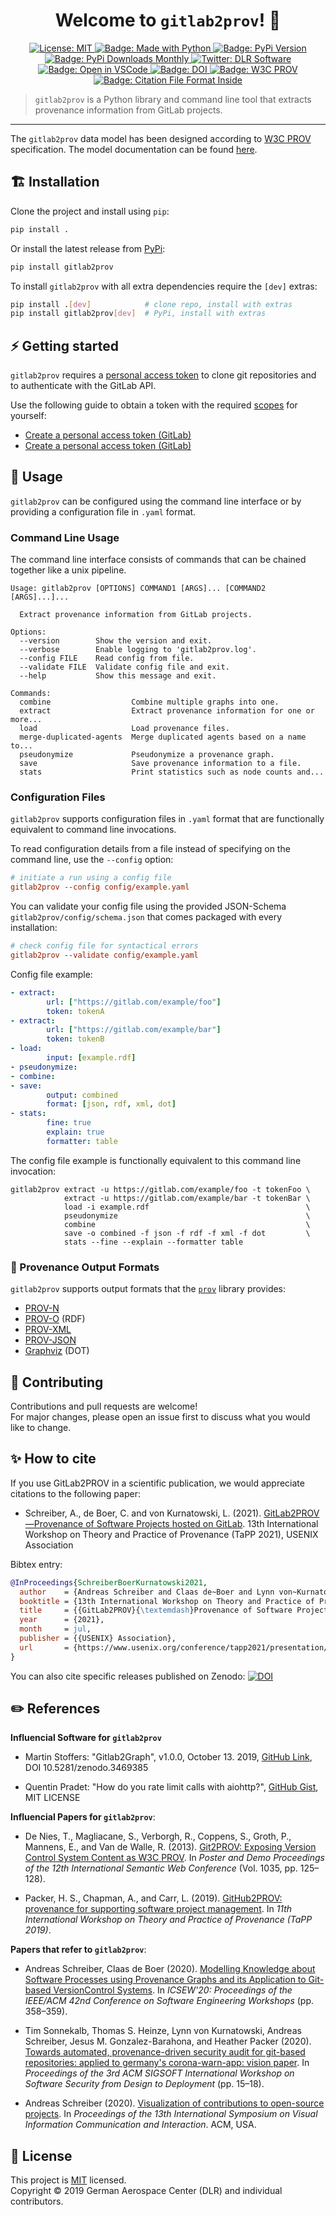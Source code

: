 <h1 align="center">Welcome to <code>gitlab2prov</code>! 👋</h1>
<p align="center">
  <a href="https://github.com/dlr-sc/gitlab2prov/blob/master/LICENSE">
    <img alt="License: MIT" src="https://img.shields.io/badge/license-MIT-yellow.svg" target="_blank" />
  </a>
  <a href="https://img.shields.io/badge/Made%20with-Python-1f425f.svg">
    <img src="https://img.shields.io/badge/Made%20with-Python-1f425f.svg" alt="Badge: Made with Python"/>
  </a>
  <a href="https://pypi.org/project/gitlab2prov/">
    <img src="https://img.shields.io/pypi/v/gitlab2prov" alt="Badge: PyPi Version">
  </a>
  <a href="https://pypistats.org/packages/gitlab2prov">
    <img src="https://img.shields.io/pypi/dm/gitlab2prov" alt="Badge: PyPi Downloads Monthly">
  </a>
  <a href="https://twitter.com/dlr_software">
    <img alt="Twitter: DLR Software" src="https://img.shields.io/twitter/follow/dlr_software.svg?style=social" target="_blank" />
  </a>
  <a href="https://open.vscode.dev/DLR-SC/gitlab2prov">
    <img alt="Badge: Open in VSCode" src="https://img.shields.io/static/v1?logo=visualstudiocode&label=&message=open%20in%20visual%20studio%20code&labelColor=2c2c32&color=007acc&logoColor=007acc" target="_blank" />
  </a>
  <a href="https://zenodo.org/badge/latestdoi/215042878">
    <img alt="Badge: DOI" src="https://zenodo.org/badge/215042878.svg" target="_blank" />
  </a>
  <a href="https://www.w3.org/TR/prov-overview/">
    <img alt="Badge: W3C PROV" src="https://img.shields.io/static/v1?logo=w3c&label=&message=PROV&labelColor=2c2c32&color=007acc&logoColor=007acc?logoWidth=200" target="_blank" />
  </a>
  <a href="https://citation-file-format.github.io/">
    <img alt="Badge: Citation File Format Inside" src="https://img.shields.io/badge/-citable%20software-green" target="_blank" />
  </a>
</p>


> `gitlab2prov` is a Python library and command line tool that extracts provenance information from GitLab projects.

---

The `gitlab2prov` data model has been designed according to [W3C PROV](https://www.w3.org/TR/prov-overview/) specification.
The model documentation can be found [here](https://github.com/DLR-SC/gitlab2prov/tree/master/docs).

## ️🏗️ ️Installation

Clone the project and install using `pip`:
```bash
pip install .
```

Or install the latest release from [PyPi](https://pypi.org/project/gitlab2prov/):
```bash
pip install gitlab2prov
```

To install `gitlab2prov` with all extra dependencies require the `[dev]` extras:
```bash
pip install .[dev]            # clone repo, install with extras
pip install gitlab2prov[dev]  # PyPi, install with extras
```

## ⚡ Getting started

`gitlab2prov` requires a [personal access token](https://docs.gitlab.com/ee/user/profile/personal_access_tokens.html) to clone git repositories and to authenticate with the GitLab API.

Use the following guide to obtain a token with the required [scopes](https://docs.gitlab.com/ee/user/profile/personal_access_tokens.html#personal-access-token-scopes) for yourself:
- [Create a personal access token (GitLab)](./docs/guides/gitlab-token.md)
- [Create a personal access token (GitLab)](./docs/guides/github-token.md)


## 🚀‍ Usage

`gitlab2prov` can be configured using the command line interface or by providing a configuration file in `.yaml` format.

###  Command Line Usage
The command line interface consists of commands that can be chained together like a unix pipeline.

```
Usage: gitlab2prov [OPTIONS] COMMAND1 [ARGS]... [COMMAND2 [ARGS]...]...

  Extract provenance information from GitLab projects.

Options:
  --version        Show the version and exit.
  --verbose        Enable logging to 'gitlab2prov.log'.
  --config FILE    Read config from file.
  --validate FILE  Validate config file and exit.
  --help           Show this message and exit.

Commands:
  combine                  Combine multiple graphs into one.
  extract                  Extract provenance information for one or more...
  load                     Load provenance files.
  merge-duplicated-agents  Merge duplicated agents based on a name to...
  pseudonymize             Pseudonymize a provenance graph.
  save                     Save provenance information to a file.
  stats                    Print statistics such as node counts and...
```

### Configuration Files
`gitlab2prov` supports configuration files in `.yaml` format that are functionally equivalent to command line invocations. 

To read configuration details from a file instead of specifying on the command line, use the `--config` option:
```ini
# initiate a run using a config file
gitlab2prov --config config/example.yaml
```
You can validate your config file using the provided JSON-Schema `gitlab2prov/config/schema.json` that comes packaged with every installation:
```ini
# check config file for syntactical errors
gitlab2prov --validate config/example.yaml
```

Config file example:

```yaml
- extract:
        url: ["https://gitlab.com/example/foo"]
        token: tokenA
- extract:
        url: ["https://gitlab.com/example/bar"]
        token: tokenB
- load:
        input: [example.rdf]
- pseudonymize:
- combine:
- save:
        output: combined
        format: [json, rdf, xml, dot]
- stats:
        fine: true
        explain: true
        formatter: table
```

The config file example is functionally equivalent to this command line invocation:

```
gitlab2prov extract -u https://gitlab.com/example/foo -t tokenFoo \
            extract -u https://gitlab.com/example/bar -t tokenBar \
            load -i example.rdf                                   \
            pseudonymize                                          \
            combine                                               \
            save -o combined -f json -f rdf -f xml -f dot         \
            stats --fine --explain --formatter table
```

### 🎨 Provenance Output Formats

`gitlab2prov` supports output formats that the [`prov`](https://github.com/trungdong/prov) library provides:
* [PROV-N](http://www.w3.org/TR/prov-n/)
* [PROV-O](http://www.w3.org/TR/prov-o/) (RDF)
* [PROV-XML](http://www.w3.org/TR/prov-xml/)
* [PROV-JSON](http://www.w3.org/Submission/prov-json/)
* [Graphviz](https://graphviz.org/) (DOT)

## 🤝 Contributing

Contributions and pull requests are welcome!  
For major changes, please open an issue first to discuss what you would like to change.

## ✨ How to cite

If you use GitLab2PROV in a scientific publication, we would appreciate citations to the following paper:

* Schreiber, A., de Boer, C. and von Kurnatowski, L. (2021). [GitLab2PROV—Provenance of Software Projects hosted on GitLab](https://www.usenix.org/conference/tapp2021/presentation/schreiber). 13th International Workshop on Theory and Practice of Provenance (TaPP 2021), USENIX Association

Bibtex entry:

```BibTeX
@InProceedings{SchreiberBoerKurnatowski2021,
  author    = {Andreas Schreiber and Claas de~Boer and Lynn von~Kurnatowski},
  booktitle = {13th International Workshop on Theory and Practice of Provenance (TaPP 2021)},
  title     = {{GitLab2PROV}{\textemdash}Provenance of Software Projects hosted on GitLab},
  year      = {2021},
  month     = jul,
  publisher = {{USENIX} Association},
  url       = {https://www.usenix.org/conference/tapp2021/presentation/schreiber},
}
```

You can also cite specific releases published on Zenodo: [![DOI](https://zenodo.org/badge/215042878.svg)](https://zenodo.org/badge/latestdoi/215042878)

## ✏️ References

**Influencial Software for `gitlab2prov`**
* Martin Stoffers: "Gitlab2Graph", v1.0.0, October 13. 2019, [GitHub Link](https://github.com/DLR-SC/Gitlab2Graph), DOI 10.5281/zenodo.3469385

* Quentin Pradet: "How do you rate limit calls with aiohttp?", [GitHub Gist](https://gist.github.com/pquentin/5d8f5408cdad73e589d85ba509091741), MIT LICENSE

**Influencial Papers for `gitlab2prov`**:

* De Nies, T., Magliacane, S., Verborgh, R., Coppens, S., Groth, P., Mannens, E., and Van de Walle, R. (2013). [Git2PROV: Exposing Version Control System Content as W3C PROV](https://dl.acm.org/doi/abs/10.5555/2874399.2874431). In *Poster and Demo Proceedings of the 12th International Semantic Web Conference* (Vol. 1035, pp. 125–128).

* Packer, H. S., Chapman, A., and Carr, L. (2019). [GitHub2PROV: provenance for supporting software project management](https://dl.acm.org/doi/10.5555/3359032.3359039). In *11th International Workshop on Theory and Practice of Provenance (TaPP 2019)*.

**Papers that refer to `gitlab2prov`**:

* Andreas Schreiber, Claas de Boer (2020). [Modelling Knowledge about Software Processes using Provenance Graphs and its Application to Git-based VersionControl Systems](https://dl.acm.org/doi/10.1145/3387940.3392220). In *ICSEW'20: Proceedings of the IEEE/ACM 42nd Conference on Software Engineering Workshops* (pp. 358–359).

* Tim Sonnekalb, Thomas S. Heinze, Lynn von Kurnatowski, Andreas Schreiber, Jesus M. Gonzalez-Barahona, and Heather Packer (2020). [Towards automated, provenance-driven security audit for git-based repositories: applied to germany's corona-warn-app: vision paper](https://doi.org/10.1145/3416507.3423190). In *Proceedings of the 3rd ACM SIGSOFT International Workshop on Software Security from Design to Deployment* (pp. 15–18).

* Andreas Schreiber (2020). [Visualization of contributions to open-source projects](https://doi.org/10.1145/3430036.3430057). In *Proceedings of the 13th International Symposium on Visual Information Communication and Interaction*. ACM, USA.

## 📝 License
This project is [MIT](https://github.com/dlr-sc/gitlab2prov/blob/master/LICENSE) licensed.  
Copyright © 2019 German Aerospace Center (DLR) and individual contributors.
